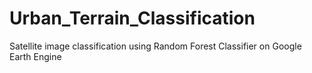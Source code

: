 # Urban_Terrain_Classification
 Satellite image classification using Random Forest Classifier on Google Earth Engine
